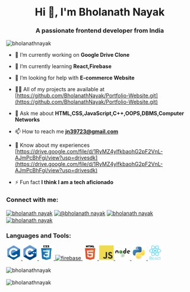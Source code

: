 <h1 align="center">Hi 👋, I'm Bholanath Nayak</h1>
<h3 align="center">A passionate frontend developer from India</h3>

<p align="left"> <img src="https://komarev.com/ghpvc/?username=bholanathnayak&label=Profile%20views&color=0e75b6&style=flat" alt="bholanathnayak" /> </p>

- 🔭 I’m currently working on **Google Drive Clone**

- 🌱 I’m currently learning **React,Firebase**

- 🤝 I’m looking for help with **E-commerce Website**

- 👨‍💻 All of my projects are available at [https://github.com/BholanathNayak/Portfolio-Website.git](https://github.com/BholanathNayak/Portfolio-Website.git)

- 💬 Ask me about **HTML,CSS,JavaScript,C++,OOPS,DBMS,Computer Networks**

- 📫 How to reach me **jn39723@gmail.com**

- 📄 Know about my experiences [https://drive.google.com/file/d/1RyMZ4ylfkbaohG2pF2VnL-AJmPcBhFgi/view?usp=drivesdk](https://drive.google.com/file/d/1RyMZ4ylfkbaohG2pF2VnL-AJmPcBhFgi/view?usp=drivesdk)

- ⚡ Fun fact **I think I am a tech aficionado**

<h3 align="left">Connect with me:</h3>
<p align="left">
<a href="https://codepen.io/bholanath nayak" target="blank"><img align="center" src="https://raw.githubusercontent.com/rahuldkjain/github-profile-readme-generator/master/src/images/icons/Social/codepen.svg" alt="bholanath nayak" height="30" width="40" /></a>
<a href="https://twitter.com/@bholanath nayak" target="blank"><img align="center" src="https://raw.githubusercontent.com/rahuldkjain/github-profile-readme-generator/master/src/images/icons/Social/twitter.svg" alt="@bholanath nayak" height="30" width="40" /></a>
<a href="https://linkedin.com/in/bholanath nayak" target="blank"><img align="center" src="https://raw.githubusercontent.com/rahuldkjain/github-profile-readme-generator/master/src/images/icons/Social/linked-in-alt.svg" alt="bholanath nayak" height="30" width="40" /></a>
<a href="https://www.leetcode.com/bholanath nayak" target="blank"><img align="center" src="https://raw.githubusercontent.com/rahuldkjain/github-profile-readme-generator/master/src/images/icons/Social/leet-code.svg" alt="bholanath nayak" height="30" width="40" /></a>
</p>

<h3 align="left">Languages and Tools:</h3>
<p align="left"> <a href="https://www.cprogramming.com/" target="_blank" rel="noreferrer"> <img src="https://raw.githubusercontent.com/devicons/devicon/master/icons/c/c-original.svg" alt="c" width="40" height="40"/> </a> <a href="https://www.w3schools.com/cpp/" target="_blank" rel="noreferrer"> <img src="https://raw.githubusercontent.com/devicons/devicon/master/icons/cplusplus/cplusplus-original.svg" alt="cplusplus" width="40" height="40"/> </a> <a href="https://www.w3schools.com/css/" target="_blank" rel="noreferrer"> <img src="https://raw.githubusercontent.com/devicons/devicon/master/icons/css3/css3-original-wordmark.svg" alt="css3" width="40" height="40"/> </a> <a href="https://firebase.google.com/" target="_blank" rel="noreferrer"> <img src="https://www.vectorlogo.zone/logos/firebase/firebase-icon.svg" alt="firebase" width="40" height="40"/> </a> <a href="https://www.w3.org/html/" target="_blank" rel="noreferrer"> <img src="https://raw.githubusercontent.com/devicons/devicon/master/icons/html5/html5-original-wordmark.svg" alt="html5" width="40" height="40"/> </a> <a href="https://developer.mozilla.org/en-US/docs/Web/JavaScript" target="_blank" rel="noreferrer"> <img src="https://raw.githubusercontent.com/devicons/devicon/master/icons/javascript/javascript-original.svg" alt="javascript" width="40" height="40"/> </a> <a href="https://nodejs.org" target="_blank" rel="noreferrer"> <img src="https://raw.githubusercontent.com/devicons/devicon/master/icons/nodejs/nodejs-original-wordmark.svg" alt="nodejs" width="40" height="40"/> </a> <a href="https://www.python.org" target="_blank" rel="noreferrer"> <img src="https://raw.githubusercontent.com/devicons/devicon/master/icons/python/python-original.svg" alt="python" width="40" height="40"/> </a> <a href="https://reactjs.org/" target="_blank" rel="noreferrer"> <img src="https://raw.githubusercontent.com/devicons/devicon/master/icons/react/react-original-wordmark.svg" alt="react" width="40" height="40"/> </a> </p>

<p><img align="center" src="https://github-readme-stats.vercel.app/api/top-langs?username=bholanathnayak&show_icons=true&locale=en&layout=compact" alt="bholanathnayak" /></p>

<p><img align="center" src="https://github-readme-streak-stats.herokuapp.com/?user=bholanathnayak&" alt="bholanathnayak" /></p>

